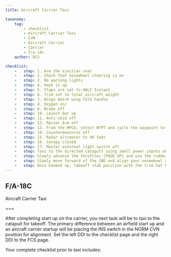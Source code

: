 ```yaml
---
title: Aircraft Carrier Taxi 

taxonomy:
    tag:
        - checklist
        - Aircraft Carrier Taxi 
        - CVN
        - Aircraft Carrier
        - Carrier
        - f/a-18c
    author: DCS

checklist:
    -   step: 1. Arm the ejection seat 
    -   step: 2. Check that nosewheel steering is on 
    -   step: 3. No warning lights 
    -   step: 4. Hook is up 
    -   step: 5. Flaps are set to HALF Instant 
    -   step: 6. Trim set to total aircraft weight 
    -   step: 7. Wings match wing fold handle 
    -   step: 8. Oxygen on/ 
    -   step: 9. Brake off 
    -   step: 10. Launch bar up 
    -   step: 11. Anti-skid off 
    -   step: 12. Master Arm off 
    -   step: 13. From the MPCD, select WTPT and cycle the waypoint to 1. 
    -   step: 14. Countermeasures off 
    -   step: 15. Radar altimeter to 40 feet 
    -   step: 16. Canopy closed 
    -   step: 17. Master external light switch aft
    -   step: Taxi to the directed catapult using small power inputs while using nosewheel steering in high gain [S]. Once behind the Jet Blast Defector (JBD) of the catapult you will launch from, spread the wings using the wing fold handle on the right vertical panel. To do so, right mouse button click on the handle until at the SPREAD setting. Then, with the mouse cursor over the handle, rotate forward on the mouse wheel. 
    -   step: Slowly advance the throttles [PAGE UP] and use the rudder pedals to steer left [Z] and right [X]. Reduce throttle by pressing [PAGE DOWN]. Holding down the Noses Wheel Steering (NWS) button, you can enable NWS HI mode [S] enabled tighter taxi turns. Press [W] to apply wheel brakes. 
    -   step: Slowly move forward of the JBD and align your nosewheel along the catapult track. You can best align yourself by using either the [F2] external view or taxi to place the shuttle directly left or right of your shoulder when launching from catapult 1 or 2. Once the nosewheel is directly behind the catapult shuttle, lower the launch bar. Next, press [U] and this will auto-connect the launch bar to the catapult shuttle.
    -   step: Once hooked up, takeoff stab position with the trim hat based on total aircraft weight. This weight can be seen on the CHECKLIST page. Using the TRIM HAT, set your stabs to takeoff trim based on <br />• Below 44,000 gross weight = stab trim 16 degrees (MIL or burners) <br />• 45,000 to 48,000 gross weight = stab trim 17 degrees (MIL or burners) <br />• 49,000 and above = stab trim 19 degrees (Burners required) 
---
```


## F/A-18C 
Aircraft Carrier Taxi 

===

After completing start up on the carrier, you next task will be to taxi to the catapult for takeoff. The primary difference between an airfield start up and an aircraft carrier startup will be placing the INS switch in the NORM CVN position for alignment. Set the left DDI to the checklist page and the right DDI to the FCS page. 

Your complete checklist prior to taxi includes: 
